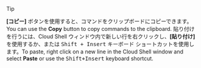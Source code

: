 > [!TIP]
> <span data-ttu-id="3fb7a-101">**[コピー]** ボタンを使用すると、コマンドをクリップボードにコピーできます。</span><span class="sxs-lookup"><span data-stu-id="3fb7a-101">You can use the **Copy** button to copy commands to the clipboard.</span></span> <span data-ttu-id="3fb7a-102">貼り付けを行うには、Cloud Shell ウィンドウ内で新しい行を右クリックし、**[貼り付け]** を使用するか、または <kbd>Shift + Insert</kbd> キーボード ショートカットを使用します。</span><span class="sxs-lookup"><span data-stu-id="3fb7a-102">To paste, right click on a new line in the Cloud Shell window and select **Paste** or use the <kbd>Shift+Insert</kbd> keyboard shortcut.</span></span>

